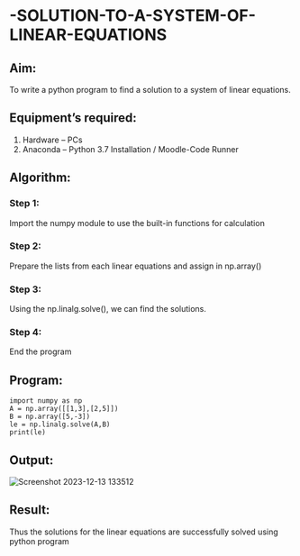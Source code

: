 # -SOLUTION-TO-A-SYSTEM-OF-LINEAR-EQUATIONS
## Aim:
To write a python program to find a solution to a system of linear equations.
## Equipment’s required:
1. 	Hardware – PCs
2. 	Anaconda – Python 3.7 Installation / Moodle-Code Runner
## Algorithm:
### Step 1: 
Import the numpy module to use the built-in functions for calculation
### Step 2: 
Prepare the lists from each linear equations and assign in np.array()
### Step 3: 
Using the np.linalg.solve(), we can find the solutions.
### Step 4: 
End the program
## Program:
```
import numpy as np
A = np.array([[1,3],[2,5]])
B = np.array([5,-3])
le = np.linalg.solve(A,B)
print(le)

```
## Output:
![Screenshot 2023-12-13 133512](https://github.com/dharshanpt/-SOLUTION-TO-A-SYSTEM-OF-LINEAR-EQUATIONS/assets/138849376/bbfa6783-14b1-4d25-9105-379257e35a01)

## Result: 
Thus the solutions for the linear equations are successfully solved using python program

